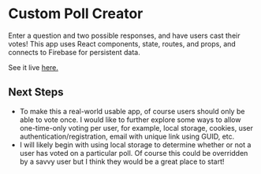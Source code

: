 # Custom Poll Creator

Enter a question and two possible responses, and have users cast their votes! This app uses React components, state, routes, and props, and connects to Firebase for persistent data. 

See it live [here.](https://melanie-peto-project-three.netlify.app/-N7HOhBcPe2moCS4tjQt)

## Next Steps

- To make this a real-world usable app, of course users should only be able to vote once. I would like to further explore some ways to allow one-time-only voting per user, for example, local storage, cookies, user authentication/registration, email with unique link using GUID, etc. 
- I will likely begin with using local storage to determine whether or not a user has voted on a particular poll. Of course this could be overridden by a savvy user but I think they would be a great place to start!
